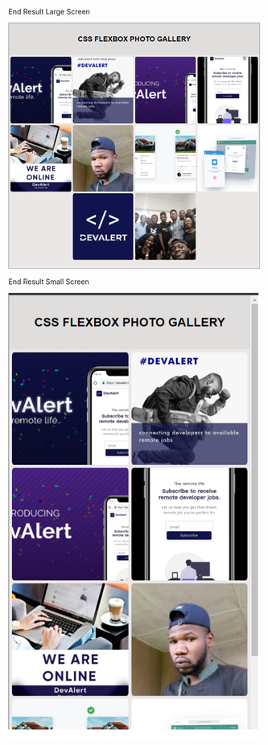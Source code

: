 End Result Large Screen

<img src="https://github.com/nzayem/FreeCodeCamp/blob/main/Module-6-FlexBox-Photo-Gallery/End-Result-Large.png" heigth="750" width="500">

End Result Small Screen

<img src="https://github.com/nzayem/FreeCodeCamp/blob/main/Module-6-FlexBox-Photo-Gallery/End-Result-Small.png" heigth="750" width="500">
